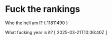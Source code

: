 # Fuck the rankings

Who the hell am I?
{ 11811490 }

What fucking year is it?
[ 2025-03-21T10:06:40Z ]
